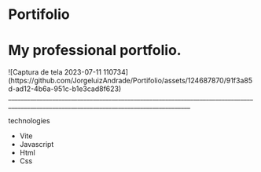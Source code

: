 # Portifolio
<h1>My professional portfolio. </h1>
![Captura de tela 2023-07-11 110734](https://github.com/JorgeluizAndrade/Portifolio/assets/124687870/91f3a85d-ad12-4b6a-951c-b1e3cad8f623) 
<br>
________________________________________________________________________________________________________________________________________
<p>technologies</p>
<ul>
  <li>Vite</li>
  <li>Javascript</li>
  <li>Html</li>
  <li>Css</li>
</ul>
